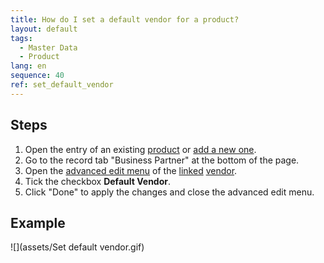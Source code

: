```yaml
---
title: How do I set a default vendor for a product?
layout: default
tags:
  - Master Data
  - Product
lang: en
sequence: 40
ref: set_default_vendor
---
```


## Steps
1. Open the entry of an existing [product](Menu) or [add a new one](NewProduct).
1. Go to the record tab "Business Partner" at the bottom of the page.
1. Open the [advanced edit menu](Open_AdvancedEditTab) of the [linked](Link_product_to_business_partner) [vendor](New_business_partner_vendor).
1. Tick the checkbox **Default Vendor**.
1. Click "Done" to apply the changes and close the advanced edit menu.

## Example
![](assets/Set default vendor.gif)

